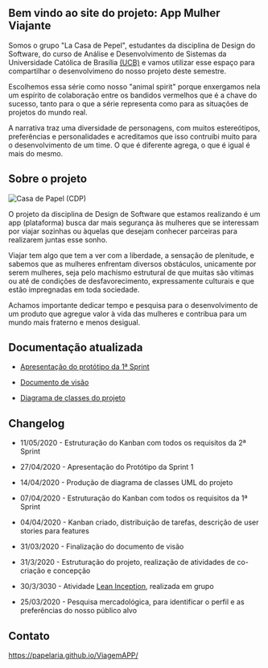 ## Bem vindo ao site do projeto: App Mulher Viajante

Somos o grupo "La Casa de Pepel", estudantes da disciplina de Design do Software, do curso de Análise e Desenvolvimento de Sistemas da Universidade Católica de Brasília [(UCB)](https://ucb.catolica.edu.br/) e vamos utilizar esse espaço para compartilhar o desenvolvimeno do nosso projeto deste semestre.

Escolhemos essa série como nosso "animal spirit" porque enxergamos nela um espírito de colaboração entre os bandidos vermelhos que é a chave do sucesso, tanto para o que a série representa como para as situações de projetos do mundo real. 

A narrativa traz uma diversidade de personagens, com muitos estereótipos, preferências e personalidades e acreditamos que isso contruibi muito para o desenvolvimento de um time. O que é diferente agrega, o que é igual é mais do mesmo.


## Sobre o projeto

![Casa de Papel (CDP)](https://github.com/papelaria/ViagemAPP/blob/master/casaPapel.png "Equipe CDP")

O projeto da disciplina de Design de Software que estamos realizando é um app (plataforma) busca dar mais segurança às mulheres que se interessam por viajar sozinhas ou àquelas que desejam conhecer parceiras para realizarem juntas esse sonho. 

Viajar tem algo que tem a ver com a liberdade, a sensação de plenitude, e sabemos que as mulheres enfrentam diversos obstáculos, unicamente por serem mulheres, seja pelo machismo estrutural de que muitas são vítimas ou até de condições de desfavorecimento, expressamente culturais e que estão impregnadas em toda sociedade. 

Achamos importante dedicar tempo e pesquisa para o desenvolvimento de um produto que agregue valor à vida das mulheres e contribua para um mundo mais fraterno e menos desigual.

## Documentação atualizada
- [Apresentação do protótipo da 1ª Sprint](ViagemAPP/blob/master/PDF_Proto%CC%81tipoSprint1-LaCasaDePapel.pdf)

- [Documento de visão](https://github.com/papelaria/ViagemAPP/blob/master/PDF_DocumentoVisa%CC%83o-LaCasaDePapel.pdf)

- [Diagrama de classes do projeto](https://github.com/papelaria/ViagemAPP/blob/master/PDF_%20DiagramaClassesUML-LaCasaDePapel.pdf)


## Changelog

+ 11/05/2020 - Estruturação do Kanban com todos os requisitos da 2ª Sprint

+ 27/04/2020 - Apresentação do Protótipo da Sprint 1

+ 14/04/2020 - Produção de diagrama de classes UML do projeto

+ 07/04/2020 - Estruturação do Kanban com todos os requisitos da 1ª Sprint

+ 04/04/2020 - Kanban criado, distribuição de tarefas, descrição de user stories para features

+ 31/03/2020 - Finalização do documento de visão 

+ 31/3/2020 - Estruturação do projeto, realização de atividades de co-criação e concepção

+ 30/3/3030 - Atividade [Lean Inception](https://www.caroli.org/lean-inception "baixe gratuitamente o ebook do Paulo Caroli sobre Lean Inception"), realizada em grupo

+ 25/03/2020 - Pesquisa mercadológica, para identificar o perfil e as preferências do nosso público alvo


## Contato

https://papelaria.github.io/ViagemAPP/
